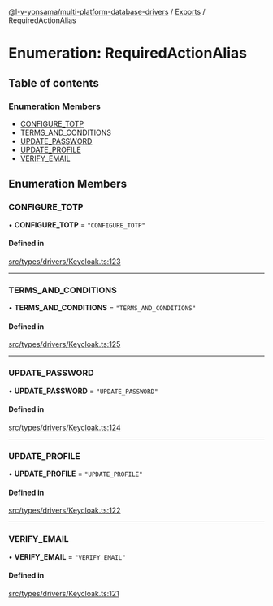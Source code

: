 [@l-v-yonsama/multi-platform-database-drivers](../README.md) / [Exports](../modules.md) / RequiredActionAlias

# Enumeration: RequiredActionAlias

## Table of contents

### Enumeration Members

- [CONFIGURE\_TOTP](RequiredActionAlias.md#configure_totp)
- [TERMS\_AND\_CONDITIONS](RequiredActionAlias.md#terms_and_conditions)
- [UPDATE\_PASSWORD](RequiredActionAlias.md#update_password)
- [UPDATE\_PROFILE](RequiredActionAlias.md#update_profile)
- [VERIFY\_EMAIL](RequiredActionAlias.md#verify_email)

## Enumeration Members

### CONFIGURE\_TOTP

• **CONFIGURE\_TOTP** = ``"CONFIGURE_TOTP"``

#### Defined in

[src/types/drivers/Keycloak.ts:123](https://github.com/l-v-yonsama/db-drivers/blob/d7411fa80bbe459f29f7bf46483be482369d0924/src/types/drivers/Keycloak.ts#L123)

___

### TERMS\_AND\_CONDITIONS

• **TERMS\_AND\_CONDITIONS** = ``"TERMS_AND_CONDITIONS"``

#### Defined in

[src/types/drivers/Keycloak.ts:125](https://github.com/l-v-yonsama/db-drivers/blob/d7411fa80bbe459f29f7bf46483be482369d0924/src/types/drivers/Keycloak.ts#L125)

___

### UPDATE\_PASSWORD

• **UPDATE\_PASSWORD** = ``"UPDATE_PASSWORD"``

#### Defined in

[src/types/drivers/Keycloak.ts:124](https://github.com/l-v-yonsama/db-drivers/blob/d7411fa80bbe459f29f7bf46483be482369d0924/src/types/drivers/Keycloak.ts#L124)

___

### UPDATE\_PROFILE

• **UPDATE\_PROFILE** = ``"UPDATE_PROFILE"``

#### Defined in

[src/types/drivers/Keycloak.ts:122](https://github.com/l-v-yonsama/db-drivers/blob/d7411fa80bbe459f29f7bf46483be482369d0924/src/types/drivers/Keycloak.ts#L122)

___

### VERIFY\_EMAIL

• **VERIFY\_EMAIL** = ``"VERIFY_EMAIL"``

#### Defined in

[src/types/drivers/Keycloak.ts:121](https://github.com/l-v-yonsama/db-drivers/blob/d7411fa80bbe459f29f7bf46483be482369d0924/src/types/drivers/Keycloak.ts#L121)
